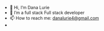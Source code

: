 - 👋 Hi, I’m Dana Lurie
- 🌱 I’m a full stack Full stack developer
- 📫 How to reach me: danalurie4@gmail.com
- 
<!---
Dana is a ✨ special ✨ repository because its `README.md` (this file) appears on your GitHub profile.
You can click the Preview link to take a look at your changes.
--->

